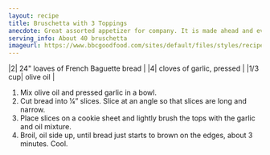 ```yaml
---
layout: recipe
title: Bruschetta with 3 Toppings
anecdote: Great assorted appetizer for company. It is made ahead and everyone helps themselves.
serving_info: About 40 bruschetta
imageurl: https://www.bbcgoodfood.com/sites/default/files/styles/recipe/public/recipe/recipe-image/2018/04/bruschetta-recipe-1.jpg?itok=KBIkMR7Ghttp://images.bigoven.com/image/upload/t_recipe-256/bruschetta-w-tomato-basil-50fb1d.jpg
---
```

<!-- Ingredients -->

|2| 24" loaves of French Baguette bread |
|4| cloves of garlic, pressed |
|1/3 cup| olive oil |

<!-- split -->
<!-- Steps -->
1. Mix olive oil and pressed garlic in a bowl.
2. Cut bread into 1⁄4” slices. Slice at an angle so that slices are long and narrow.
3. Place slices on a cookie sheet and lightly brush the tops with the garlic and oil mixture.
4. Broil, oil side up, until bread just starts to brown on the edges, about 3 minutes. Cool. 

